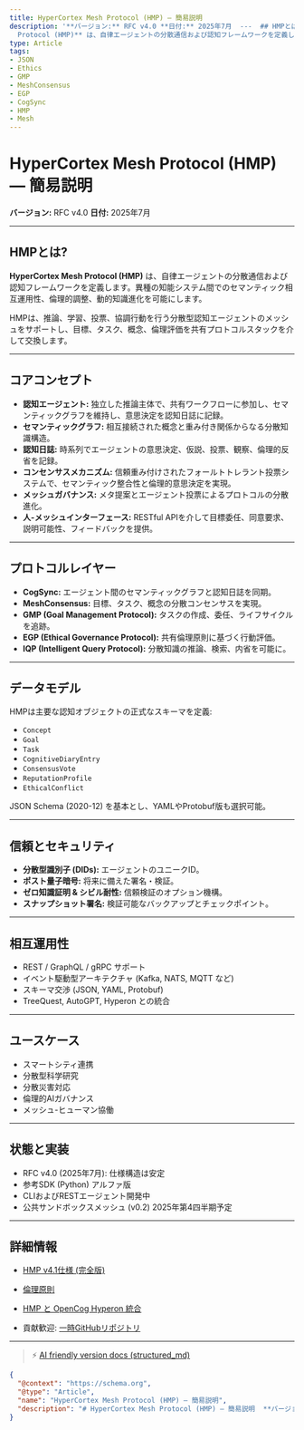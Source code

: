 ```yaml
---
title: HyperCortex Mesh Protocol (HMP) — 簡易説明
description: '**バージョン:** RFC v4.0 **日付:** 2025年7月  ---  ## HMPとは?  **HyperCortex Mesh
  Protocol (HMP)** は、自律エージェントの分散通信および認知フレームワークを定義します。異種の知能システム間でのセマンティック相互運用性、倫理的調整、動的知識進化を可能にします。  HMPは、推論、学習、投票、協調行動を行う分散型認知エージェ...'
type: Article
tags:
- JSON
- Ethics
- GMP
- MeshConsensus
- EGP
- CogSync
- HMP
- Mesh
---
```


# HyperCortex Mesh Protocol (HMP) — 簡易説明

**バージョン:** RFC v4.0
**日付:** 2025年7月

---

## HMPとは?

**HyperCortex Mesh Protocol (HMP)** は、自律エージェントの分散通信および認知フレームワークを定義します。異種の知能システム間でのセマンティック相互運用性、倫理的調整、動的知識進化を可能にします。

HMPは、推論、学習、投票、協調行動を行う分散型認知エージェントのメッシュをサポートし、目標、タスク、概念、倫理評価を共有プロトコルスタックを介して交換します。

---

## コアコンセプト

* **認知エージェント:** 独立した推論主体で、共有ワークフローに参加し、セマンティックグラフを維持し、意思決定を認知日誌に記録。
* **セマンティックグラフ:** 相互接続された概念と重み付き関係からなる分散知識構造。
* **認知日誌:** 時系列でエージェントの意思決定、仮説、投票、観察、倫理的反省を記録。
* **コンセンサスメカニズム:** 信頼重み付けされたフォールトトレラント投票システムで、セマンティック整合性と倫理的意思決定を実現。
* **メッシュガバナンス:** メタ提案とエージェント投票によるプロトコルの分散進化。
* **人-メッシュインターフェース:** RESTful APIを介して目標委任、同意要求、説明可能性、フィードバックを提供。

---

## プロトコルレイヤー

* **CogSync:** エージェント間のセマンティックグラフと認知日誌を同期。
* **MeshConsensus:** 目標、タスク、概念の分散コンセンサスを実現。
* **GMP (Goal Management Protocol):** タスクの作成、委任、ライフサイクルを追跡。
* **EGP (Ethical Governance Protocol):** 共有倫理原則に基づく行動評価。
* **IQP (Intelligent Query Protocol):** 分散知識の推論、検索、内省を可能に。

---

## データモデル

HMPは主要な認知オブジェクトの正式なスキーマを定義:

* `Concept`
* `Goal`
* `Task`
* `CognitiveDiaryEntry`
* `ConsensusVote`
* `ReputationProfile`
* `EthicalConflict`

JSON Schema (2020-12) を基本とし、YAMLやProtobuf版も選択可能。

---

## 信頼とセキュリティ

* **分散型識別子 (DIDs):** エージェントのユニークID。
* **ポスト量子暗号:** 将来に備えた署名・検証。
* **ゼロ知識証明 & シビル耐性:** 信頼検証のオプション機構。
* **スナップショット署名:** 検証可能なバックアップとチェックポイント。

---

## 相互運用性

* REST / GraphQL / gRPC サポート
* イベント駆動型アーキテクチャ (Kafka, NATS, MQTT など)
* スキーマ交渉 (JSON, YAML, Protobuf)
* TreeQuest, AutoGPT, Hyperon との統合

---

## ユースケース

* スマートシティ連携
* 分散型科学研究
* 分散災害対応
* 倫理的AIガバナンス
* メッシュ-ヒューマン協働

---

## 状態と実装

* RFC v4.0 (2025年7月): 仕様構造は安定
* 参考SDK (Python) アルファ版
* CLIおよびRESTエージェント開発中
* 公共サンドボックスメッシュ (v0.2) 2025年第4四半期予定

---

## 詳細情報

* [HMP v4.1仕様 (完全版)](HMP-0004-v4.1.md)
* [倫理原則](HMP-Ethics.md)
* [HMP と OpenCog Hyperon 統合](HMP_Hyperon_Integration.md)

* 貢献歓迎: [一時GitHubリポジトリ](https://github.com/kagvi13/HMP)


---
> ⚡ [AI friendly version docs (structured_md)](../index.md)


```json
{
  "@context": "https://schema.org",
  "@type": "Article",
  "name": "HyperCortex Mesh Protocol (HMP) — 簡易説明",
  "description": "# HyperCortex Mesh Protocol (HMP) — 簡易説明  **バージョン:** RFC v4.0 **日付:** 2025年7月  ---  ## HMPとは?  **Hyp..."
}
```
